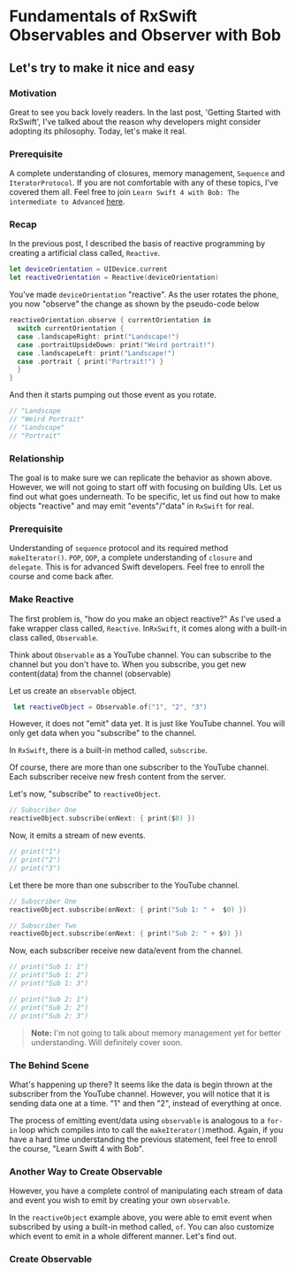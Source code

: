 # Fundamentals of RxSwift Observables and Observer with Bob
## Let's try to make it nice and easy

### Motivation
Great to see you back lovely readers. In the last post, 'Getting Started with RxSwift', I've talked about the reason why developers might consider adopting its philosophy. Today, let's make it real.

### Prerequisite
A complete understanding of closures, memory management, `Sequence` and `IteratorProtocol`. If you are not comfortable with any of these topics, I've covered them all.  Feel free to join `Learn Swift 4 with Bob: The intermediate to Advanced` [here](https://www.udemy.com/learn-swift-with-bob/?couponCode=BOBTHEDEVELOPER).

### Recap
In the previous post, I described the basis of reactive programming by creating a artificial class called, `Reactive`.

```swift
let deviceOrientation = UIDevice.current
let reactiveOrientation = Reactive(deviceOrientation)
```

You've made `deviceOrientation` "reactive". As the user rotates the phone, you now "observe" the change as shown by the pseudo-code below

```swift
reactiveOrientation.observe { currentOrientation in
  switch currentOrientation {
  case .landscapeRight: print("Landscape!")
  case .portraitUpsideDown: print("Weird portrait!")
  case .landscapeLeft: print("Landscape!")
  case .portrait { print("Portrait!") }
  }
}
```

And then it starts pumping out those event as you rotate.

```swift
// "Landscape
// "Weird Portrait"
// "Landscape"
// "Portrait"
```

### Relationship
The goal is to make sure we can replicate the behavior as shown above. However, we will not going to start off with focusing on building UIs. Let us find out what goes underneath. To be specific, let us find out how to make objects "reactive" and may emit "events"/"data" in `RxSwift` for real.

### Prerequisite
Understanding of `sequence` protocol and its required method
 `makeIterator()`. `POP`, `OOP`, a complete understanding of `closure` and `delegate`. This is for advanced Swift developers. Feel free to enroll the course and come back after.

<!-- <iframe width=100% height="315" src="https://www.youtube.com/embed/7lwgI2I-vKU" frameborder="0" allowfullscreen alt="Prerequisite"></iframe> -->


### Make Reactive
The first problem is, "how do you make an object reactive?" As I've used a fake wrapper class called, `Reactive`. In`RxSwift`, it comes along with a built-in class called, `Observable`.

Think about `Observable` as a YouTube channel. You can subscribe to the channel but you don't have to. When you subscribe, you get new content(data) from the channel (observable)

Let us create an `observable` object.

```swift
 let reactiveObject = Observable.of("1", "2", "3")
```

However, it does not "emit" data yet. It is just like YouTube channel. You will only get data when you "subscribe" to the channel.

In `RxSwift`, there is a built-in method called, `subscribe`.

Of course, there are more than one subscriber to the YouTube channel. Each subscriber receive new fresh content from the server.

Let's now, "subscribe" to `reactiveObject`.

```swift
// Subscriber One
reactiveObject.subscribe(onNext: { print($0) })
```

Now, it emits a stream of new events.

```swift
// print("1")
// print("2")
// print("3")
```

Let there be more than one subscriber to the YouTube channel.


```swift
// Subscriber One
reactiveObject.subscribe(onNext: { print("Sub 1: " +  $0) })

// Subscriber Two
reactiveObject.subscribe(onNext: { print("Sub 2: " + $0) })
```

Now, each subscriber receive new data/event from the channel.

```swift
// print("Sub 1: 1")
// print("Sub 1: 2")
// print("Sub 1: 3")

// print("Sub 2: 1")
// print("Sub 2: 2")
// print("Sub 2: 3")
```

> **Note:** I'm not going to talk about memory management yet for better understanding. Will definitely cover soon.


### The Behind Scene
What's happening up there? It seems like the data is begin thrown at the subscriber from the YouTube channel. However, you will notice that it is sending data one at a time. "1" and then "2", instead of everything at once.

The process of emitting event/data using `observable` is analogous to a `for-in` loop which compiles into to call the `makeIterator()`method. Again, if you have a hard time understanding the previous statement, feel free to enroll the course, "Learn Swift 4 with Bob".

### Another Way to Create Observable
However, you have a complete control of manipulating each stream of data and event you wish to emit by creating your own `observable`.

In the `reactiveObject` example above, you were able to emit event when subscribed by using a built-in method called, `of`. You can also customize which event to emit in a whole different manner. Let's find out.

### Create Observable
